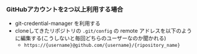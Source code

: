 ### GitHubアカウントを2つ以上利用する場合
<!-- {ISSUEタイトル}.md になります -->
<!-- ISSUEラベル名に対応するディレクトリに格納されます -->
<!-- ISSUEタイトルに`###`を足して、descriptionの1行目に自動追記します -->
- git-credential-manager を利用する
- cloneしてきたリポジトリの `.git/config` の remote アドレスを以下のように編集する(こうしないと毎回どちらのユーザーなのか聞かれる)
  - `https://{username}@github.com/{username}/{ripository_name}`
